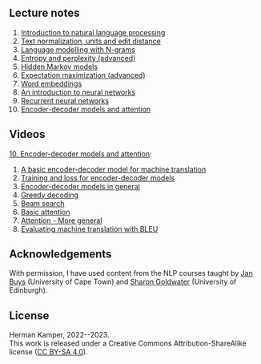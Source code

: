 ## Lecture notes

01. [Introduction to natural language processing](notes/01_intro_notes.pdf)
02. [Text normalization, units and edit distance](notes/02_units_distance_notes.pdf)
03. [Language modelling with N-grams](notes/03_lm_ngrams_notes.pdf)
04. [Entropy and perplexity (advanced)](notes/04_entropy_perplexity_notes.pdf)
05. [Hidden Markov models](notes/05_hmm_notes.pdf)
06. [Expectation maximization (advanced)](notes/06_em_notes.pdf)
07. [Word embeddings](notes/07_word_embeddings_notes.pdf)
08. [An introduction to neural networks](notes/08_nn_notes.pdf)
09. [Recurrent neural networks](notes/09_rnn_notes.pdf)
10. [Encoder-decoder models and attention](notes/10_encdec_attention_notes.pdf)


## Videos

[10. Encoder-decoder models and attention](https://www.youtube.com/playlist?list=PLmZlBIcArwhPHmHzyM_cZJQ8_v5paQJTV):

1. [A basic encoder-decoder model for machine translation](https://youtu.be/gHk2IWivt_8&list=PLmZlBIcArwhPHmHzyM_cZJQ8_v5paQJTV)
2. [Training and loss for encoder-decoder models](https://youtu.be/aBZUTuT1Izs&list=PLmZlBIcArwhPHmHzyM_cZJQ8_v5paQJTV)
3. [Encoder-decoder models in general](https://youtu.be/N8AzPeAORKM&list=PLmZlBIcArwhPHmHzyM_cZJQ8_v5paQJTV)
4. [Greedy decoding](https://youtu.be/DW5C3eqAFQM&list=PLmZlBIcArwhPHmHzyM_cZJQ8_v5paQJTV)
5. [Beam search](https://youtu.be/uG3xoYNo3HM&list=PLmZlBIcArwhPHmHzyM_cZJQ8_v5paQJTV)
6. [Basic attention](https://youtu.be/BSSoEtv5jvQ&list=PLmZlBIcArwhPHmHzyM_cZJQ8_v5paQJTV)
7. [Attention - More general](https://youtu.be/k-5QMalS8bQ&list=PLmZlBIcArwhPHmHzyM_cZJQ8_v5paQJTV)
8. [Evaluating machine translation with BLEU](https://youtu.be/evDKNiNs09o&list=PLmZlBIcArwhPHmHzyM_cZJQ8_v5paQJTV)



## Acknowledgements

With permission, I have used content from the NLP courses taught by
[Jan Buys](https://www.janmbuys.com/) (University of Cape Town) and
[Sharon Goldwater](https://homepages.inf.ed.ac.uk/sgwater/)
(University of Edinburgh).


## License

Herman Kamper, 2022--2023.  
This work is released under a Creative Commons Attribution-ShareAlike
license ([CC BY-SA 4.0](http://creativecommons.org/licenses/by-sa/4.0/)).
